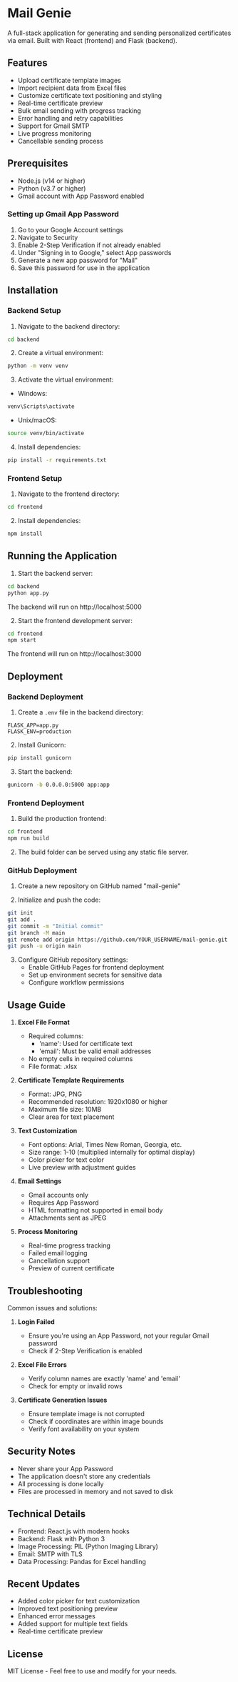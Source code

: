 # Mail Genie

A full-stack application for generating and sending personalized certificates via email. Built with React (frontend) and Flask (backend).

## Features

- Upload certificate template images
- Import recipient data from Excel files
- Customize certificate text positioning and styling
- Real-time certificate preview
- Bulk email sending with progress tracking
- Error handling and retry capabilities
- Support for Gmail SMTP
- Live progress monitoring
- Cancellable sending process

## Prerequisites

- Node.js (v14 or higher)
- Python (v3.7 or higher)
- Gmail account with App Password enabled

### Setting up Gmail App Password

1. Go to your Google Account settings
2. Navigate to Security
3. Enable 2-Step Verification if not already enabled
4. Under "Signing in to Google," select App passwords
5. Generate a new app password for "Mail"
6. Save this password for use in the application

## Installation

### Backend Setup

1. Navigate to the backend directory:

```bash
cd backend
```

2. Create a virtual environment:

```bash
python -m venv venv
```

3. Activate the virtual environment:

- Windows:

```bash
venv\Scripts\activate
```

- Unix/macOS:

```bash
source venv/bin/activate
```

4. Install dependencies:

```bash
pip install -r requirements.txt
```

### Frontend Setup

1. Navigate to the frontend directory:

```bash
cd frontend
```

2. Install dependencies:

```bash
npm install
```

## Running the Application

1. Start the backend server:

```bash
cd backend
python app.py
```

The backend will run on http://localhost:5000

2. Start the frontend development server:

```bash
cd frontend
npm start
```

The frontend will run on http://localhost:3000

## Deployment

### Backend Deployment

1. Create a `.env` file in the backend directory:

```
FLASK_APP=app.py
FLASK_ENV=production
```

2. Install Gunicorn:

```bash
pip install gunicorn
```

3. Start the backend:

```bash
gunicorn -b 0.0.0.0:5000 app:app
```

### Frontend Deployment

1. Build the production frontend:

```bash
cd frontend
npm run build
```

2. The build folder can be served using any static file server.

### GitHub Deployment

1. Create a new repository on GitHub named "mail-genie"

2. Initialize and push the code:

```bash
git init
git add .
git commit -m "Initial commit"
git branch -M main
git remote add origin https://github.com/YOUR_USERNAME/mail-genie.git
git push -u origin main
```

3. Configure GitHub repository settings:
   - Enable GitHub Pages for frontend deployment
   - Set up environment secrets for sensitive data
   - Configure workflow permissions

## Usage Guide

1. **Excel File Format**

   - Required columns:
     - 'name': Used for certificate text
     - 'email': Must be valid email addresses
   - No empty cells in required columns
   - File format: .xlsx

2. **Certificate Template Requirements**

   - Format: JPG, PNG
   - Recommended resolution: 1920x1080 or higher
   - Maximum file size: 10MB
   - Clear area for text placement

3. **Text Customization**

   - Font options: Arial, Times New Roman, Georgia, etc.
   - Size range: 1-10 (multiplied internally for optimal display)
   - Color picker for text color
   - Live preview with adjustment guides

4. **Email Settings**

   - Gmail accounts only
   - Requires App Password
   - HTML formatting not supported in email body
   - Attachments sent as JPEG

5. **Process Monitoring**
   - Real-time progress tracking
   - Failed email logging
   - Cancellation support
   - Preview of current certificate

## Troubleshooting

Common issues and solutions:

1. **Login Failed**

   - Ensure you're using an App Password, not your regular Gmail password
   - Check if 2-Step Verification is enabled

2. **Excel File Errors**

   - Verify column names are exactly 'name' and 'email'
   - Check for empty or invalid rows

3. **Certificate Generation Issues**
   - Ensure template image is not corrupted
   - Check if coordinates are within image bounds
   - Verify font availability on your system

## Security Notes

- Never share your App Password
- The application doesn't store any credentials
- All processing is done locally
- Files are processed in memory and not saved to disk

## Technical Details

- Frontend: React.js with modern hooks
- Backend: Flask with Python 3
- Image Processing: PIL (Python Imaging Library)
- Email: SMTP with TLS
- Data Processing: Pandas for Excel handling

## Recent Updates

- Added color picker for text customization
- Improved text positioning preview
- Enhanced error messages
- Added support for multiple text fields
- Real-time certificate preview

## License

MIT License - Feel free to use and modify for your needs.
